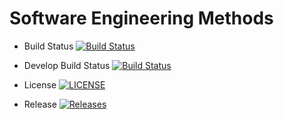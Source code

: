 # Software Engineering Methods

- Build Status [![Build Status](https://travis-ci.com/KyawZawLynn/sem.svg?branch=master)](https://travis-ci.com/KyawZawLynn/sem)

- Develop Build Status [![Build Status](https://travis-ci.com/KyawZawLynn/sem.svg?branch=develop)](https://travis-ci.com/KyawZawLynn/sem.svg?branch=develop)

- License [![LICENSE](https://img.shields.io/github/license/KyawZawLynn/sem.svg?style=flat-square)](https://github.com/KyawZawLynn/sem/blob/master/LICENSE)

- Release [![Releases](https://img.shields.io/github/release/KyawZawLynn/sem/all.svg?style=flat-square)](https://github.com/KyawZawLynn/sem/releases)

